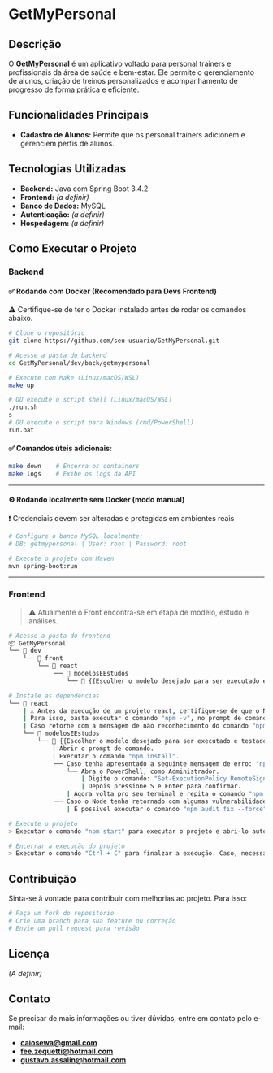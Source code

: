 # GetMyPersonal

## Descrição
O **GetMyPersonal** é um aplicativo voltado para personal trainers e profissionais da área de saúde e bem-estar. Ele permite o gerenciamento de alunos, criação de treinos personalizados e acompanhamento de progresso de forma prática e eficiente.

## Funcionalidades Principais
- **Cadastro de Alunos:** Permite que os personal trainers adicionem e gerenciem perfis de alunos.

## Tecnologias Utilizadas
- **Backend:** Java com Spring Boot 3.4.2
- **Frontend:** *(a definir)*
- **Banco de Dados:** MySQL
- **Autenticação:** *(a definir)*
- **Hospedagem:** *(a definir)*

## Como Executar o Projeto

### Backend

#### ✅ Rodando com Docker (Recomendado para Devs Frontend)
⚠️ Certifique-se de ter o Docker instalado antes de rodar os comandos abaixo.
```bash
# Clone o repositório
git clone https://github.com/seu-usuario/GetMyPersonal.git

# Acesse a pasta do backend
cd GetMyPersonal/dev/back/getmypersonal

# Execute com Make (Linux/macOS/WSL)
make up

# OU execute o script shell (Linux/macOS/WSL)
./run.sh
s
# OU execute o script para Windows (cmd/PowerShell)
run.bat
```

#### ✅ Comandos úteis adicionais:
```bash
make down    # Encerra os containers
make logs    # Exibe os logs da API
```

---

#### ⚙️ Rodando localmente sem Docker (modo manual)
❗ Credenciais devem ser alteradas e protegidas em ambientes reais
```bash
# Configure o banco MySQL localmente:
# DB: getmypersonal | User: root | Password: root

# Execute o projeto com Maven
mvn spring-boot:run
```

---

### Frontend
> ⚠️ Atualmente o Front encontra-se em etapa de modelo, estudo e análises.
```bash
# Acesse a pasta do frontend
📦 GetMyPersonal
└── 📁 dev
    └── 📁 front
        └── 📁 react
            └── 📁 modelosEEstudos
                └── 📁 {{Escolher o modelo desejado para ser executado e testado}}

# Instale as dependências
└── 📁 react
    | ⚠️ Antes da execução de um projeto react, certifique-se de que o Node.js esteja instalado corretamente.
    | Para isso, basta executar o comando "npm -v", no prompt de comando. Caso esteja tudo certo, será apresentado a versão do Node que está instalado.
    | Caso retorne com a mensagem de não reconhecimento do comando "npm", basta baixar e seguir os passos de instalação do Node.js através do siite oficial: http://nodejs.org/en.
    └── 📁 modelosEEstudos
        └── 📁 {{Escolher o modelo desejado para ser executado e testado}}
            | Abrir o prompt de comando.
            | Executar o comando "npm install".
            └── Caso tenha apresentado a seguinte mensagem de erro: "npm.ps1 não pode ser carregado porque a execução de scripts foi desabilitada neste sistema.", seguir os passos abaixo.
                └── Abra o PowerShell, como Administrador.
                    | Digite o comando: "Set-ExecutionPolicy RemoteSigned -Scope CurrentUser".
                    | Depois pressione S e Enter para confirmar.
                | Agora volta pro seu terminal e repita o comando "npm install".
            └── Caso o Node tenha retornado com algumas vulnerabilidades, seguir os passos abaixo.
                | É possível executar o comando "npm audit fix --force" para resolver, "automaticamente", algumas delas.

# Execute o projeto
> Executar o comando "npm start" para executar o projeto e abri-lo automaticamente pelo Node.js

# Encerrar a execução do projeto
> Executar o comando "Ctrl + C" para finalzar a execução. Caso, necessário confirmação, basta digitar "Y" e teclar "Enter"
```

## Contribuição
Sinta-se à vontade para contribuir com melhorias ao projeto. Para isso:
```bash
# Faça um fork do repositório
# Crie uma branch para sua feature ou correção
# Envie um pull request para revisão
```

## Licença
*(A definir)*

## Contato
Se precisar de mais informações ou tiver dúvidas, entre em contato pelo e-mail:

- **caiosewa@gmail.com**  
- **fee.zequetti@hotmail.com**  
- **gustavo.assalin@hotmail.com**
